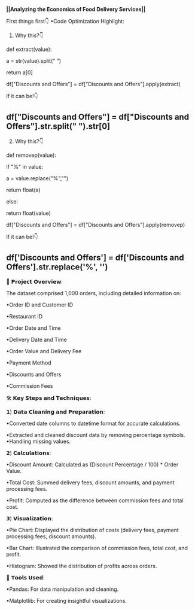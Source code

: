 **||Analyzing the Economics of Food Delivery Services||**

First things first👇
•Code Optimization Highlight:

1) Why this?👇


def extract(value):

 a = str(value).split(" ")

 return a[0]

df["Discounts and Offers"] = df["Discounts and Offers"].apply(extract)

If it can be!👇


df["Discounts and Offers"] = df["Discounts and Offers"].str.split(" ").str[0]
-----------------------------------------------------------------------------------
2) Why this?👇


def removep(value):

 if "%" in value:

 a = value.replace("%","")

 return float(a)

 else:

 return float(value)

df["Discounts and Offers"] = df["Discounts and Offers"].apply(removep)

If it can be!👇


df['Discounts and Offers'] = df['Discounts and Offers'].str.replace('%', '')
------------------------------------------------------------------------------------
📂 𝗣𝗿𝗼𝗷𝗲𝗰𝘁 𝗢𝘃𝗲𝗿𝘃𝗶𝗲𝘄:


The dataset comprised 1,000 orders, including detailed information on:

•Order ID and Customer ID

•Restaurant ID

•Order Date and Time

•Delivery Date and Time

•Order Value and Delivery Fee

•Payment Method

•Discounts and Offers

•Commission Fees

🛠️ 𝗞𝗲𝘆 𝗦𝘁𝗲𝗽𝘀 𝗮𝗻𝗱 𝗧𝗲𝗰𝗵𝗻𝗶𝗾𝘂𝗲𝘀:

𝟭) 𝗗𝗮𝘁𝗮 𝗖𝗹𝗲𝗮𝗻𝗶𝗻𝗴 𝗮𝗻𝗱 𝗣𝗿𝗲𝗽𝗮𝗿𝗮𝘁𝗶𝗼𝗻:

•Converted date columns to datetime format for accurate calculations.

•Extracted and cleaned discount data by removing percentage symbols. •Handling missing values.

𝟮) 𝗖𝗮𝗹𝗰𝘂𝗹𝗮𝘁𝗶𝗼𝗻𝘀:

•Discount Amount: Calculated as (Discount Percentage / 100) * Order Value.

•Total Cost: Summed delivery fees, discount amounts, and payment processing fees.

•Profit: Computed as the difference between commission fees and total cost.

𝟯) 𝗩𝗶𝘀𝘂𝗮𝗹𝗶𝘇𝗮𝘁𝗶𝗼𝗻:

•Pie Chart: Displayed the distribution of costs (delivery fees, payment processing fees, discount amounts).

•Bar Chart: Illustrated the comparison of commission fees, total cost, and profit.

•Histogram: Showed the distribution of profits across orders.

🧰 𝗧𝗼𝗼𝗹𝘀 𝗨𝘀𝗲𝗱:

•Pandas: For data manipulation and cleaning.

•Matplotlib: For creating insightful visualizations.
